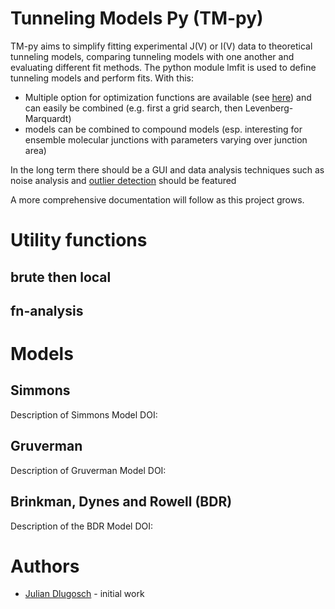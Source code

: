 # Tunneling Models Py (TM-py)
TM-py aims to simplify fitting experimental J(V) or I(V) data to theoretical tunneling models, 
comparing tunneling models with one another and evaluating different fit methods. 
The python module lmfit is used to define tunneling models and perform fits. 
With this:
- Multiple option for optimization functions are available (see [here](https://lmfit.github.io/lmfit-py/fitting.html)) and can easily be combined (e.g. first a grid search, then Levenberg-Marquardt)
- models can be combined to compound models (esp. interesting for ensemble molecular junctions with parameters varying over junction area)


In the long term there should be a GUI and data analysis techniques such as noise analysis and [outlier detection](https://lmfit.github.io/lmfit-py/examples/example_detect_outliers.html#sphx-glr-examples-example-detect-outliers-py) should be featured

A more comprehensive documentation will follow as this project grows.

# Utility functions
## brute then local
## fn-analysis
# Models
## Simmons
Description of Simmons Model
DOI:

## Gruverman
Description of Gruverman Model
DOI:

## Brinkman, Dynes and Rowell (BDR)
Description of the BDR Model
DOI:

# Authors
- [Julian Dlugosch](http://github.com/jumad) - initial work